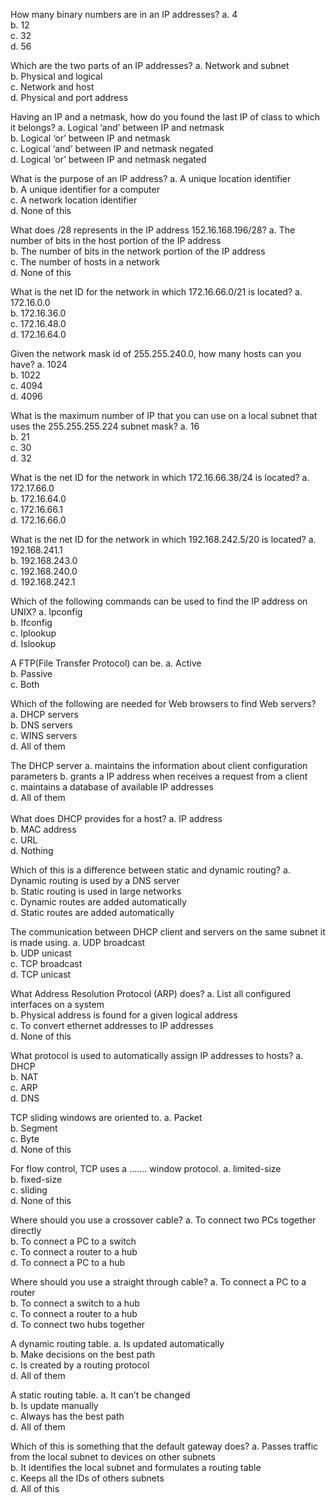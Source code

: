 How many binary numbers are in an IP addresses?
a. 4   <br>
b. 12  <br>
c. 32  <br>
d. 56  <br>

Which are the two parts of an IP addresses?
a. Network and subnet            <br>
b. Physical and logical          <br>
c. Network and host              <br>
d. Physical and port address     <br>

Having an IP and a netmask, how do you found the last IP of class to which it belongs?
a. Logical ‘and’ between IP and netmask             <br>
b. Logical ‘or’ between IP and netmask              <br>
c. Logical ‘and’ between IP and netmask negated     <br>
d. Logical ‘or’ between IP and netmask negated      <br>

What is the purpose of an IP address?
a. A unique location identifier           <br>
b. A unique identifier for a computer     <br>
c. A network location identifier          <br>
d. None of this                           <br>

What does /28  represents in the IP address 152.16.168.196/28?
a. The number of bits in the host portion of the IP address       <br>
b. The number of bits in the network portion of the IP address    <br>
c. The number of hosts in a network                               <br>
d. None of this                                                   <br>

What is the net ID for the network in which 172.16.66.0/21 is located?
a. 172.16.0.0                                 <br>
b. 172.16.36.0                                <br>
c. 172.16.48.0                                <br>
d. 172.16.64.0                                <br>

Given the network mask id of 255.255.240.0, how many hosts can you have?
a. 1024                <br>
b. 1022                <br>
c. 4094                <br>
d. 4096                <br>

What is the maximum number of IP that you can use on a local subnet that uses the  255.255.255.224 subnet mask?
a. 16          <br>
b. 21          <br>
c. 30          <br>
d. 32          <br>

What is the net ID for the network in which 172.16.66.38/24 is located?
a. 172.17.66.0     <br>
b. 172.16.64.0     <br>
c. 172.16.66.1     <br>
d. 172.16.66.0     <br>


What is the net ID for the network in which 192.168.242.5/20 is located?
a. 192.168.241.1   <br>
b. 192.168.243.0   <br>
c. 192.168.240.0   <br>
d. 192.168.242.1   <br>

Which of the following commands can be used to find the IP address on UNIX?
a. Ipconfig    <br>
b. Ifconfig    <br>
c. Iplookup    <br>
d. Islookup    <br>

A FTP(File Transfer Protocol) can be.
a. Active    <br>
b. Passive   <br>
c. Both      <br>

Which of the following are needed for Web browsers to find Web servers?
a. DHCP servers      <br>
b. DNS servers       <br>
c. WINS servers      <br>
d. All of them       <br>

The DHCP server
a. maintains the information about client configuration parameters
b. grants a IP address when receives a request from a client    <br>
c. maintains a database of available IP addresses               <br>
d. All of them                                                  <br>
                                                                <br>
What does DHCP provides for a host?
a. IP address           <br>
b. MAC address          <br>
c. URL                  <br>
d. Nothing              <br>

Which of this is a difference between static and dynamic routing?
a. Dynamic routing is used by a DNS server         <br>
b. Static routing is used in large networks        <br>
c. Dynamic routes are added automatically          <br>
d. Static routes are added automatically           <br>

The communication between DHCP client and servers on the same subnet it is made using.
a. UDP broadcast        <br>
b. UDP unicast          <br>
c. TCP broadcast        <br>
d. TCP unicast          <br>

What Address Resolution Protocol (ARP) does?
a. List all configured interfaces on a system                 <br>
b. Physical address is found for a given logical address      <br>
c. To convert ethernet addresses to IP addresses              <br>
d. None of this                                               <br>

What protocol is used to automatically assign IP addresses to hosts?
a. DHCP         <br>
b. NAT          <br>
c. ARP          <br>
d. DNS          <br>

TCP  sliding windows are oriented to.
a. Packet             <br>
b. Segment            <br>
c. Byte               <br>
d. None of this       <br>

For flow control, TCP uses a ……. window protocol.
a. limited-size       <br>
b. fixed-size         <br>
c. sliding            <br>
d. None of this       <br>

Where should you use a crossover cable?
a. To connect  two PCs together directly   <br>
b. To connect a PC to a switch             <br>
c. To connect a router to a hub            <br>
d. To connect a PC to a hub                <br>

Where should you use a straight through cable?
a. To connect a PC to a router           <br>
b. To connect a switch to a hub          <br>
c. To connect a router to a hub          <br>
d. To connect two hubs together          <br>

A dynamic routing table.
a. Is updated automatically              <br>
b. Make decisions on the best path       <br>
c. Is created by a routing protocol      <br>
d. All of them                           <br>

A  static routing table.
a. It can’t be changed           <br>
b. Is update manually            <br>
c. Always has the best path      <br>
d. All of them                   <br>

Which of this is something that the default gateway does?
a. Passes traffic from the local subnet to devices on other subnets     <br>
b. It identifies the local subnet and formulates a routing table        <br>
c. Keeps all the IDs of others subnets                                  <br>
d. All of this                                                          <br>
